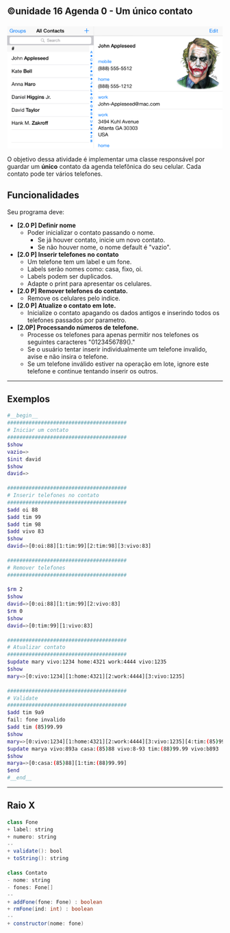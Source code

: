 ## ©unidade 16 Agenda 0 - Um único contato
### 
![](figura.png)


O objetivo dessa atividade é implementar uma classe responsável por guardar um **único** contato da agenda telefônica do seu celular. Cada contato pode ter vários telefones.

## Funcionalidades
Seu programa deve:

- **[2.0 P] Definir nome**
    - Poder inicializar o contato passando o nome.
        - Se já houver contato, inicie um novo contato.
        - Se não houver nome, o nome default é "vazio".
- **[2.0 P] Inserir telefones no contato** 
    - Um telefone tem um label e um fone.
    - Labels serão nomes como: casa, fixo, oi.
    - Labels podem ser duplicados.
    - Adapte o print para apresentar os celulares.
- **[2.0 P] Remover telefones do contato.**    
    - Remove os celulares pelo indice.
- **[2.0 P] Atualize o contato em lote.**
    - Inicialize o contato apagando os dados antigos e inserindo todos os telefones passados por parametro.
- **[2.0P] Processando números de telefone.**
    - Processe os telefones para apenas permitir nos telefones os seguintes caracteres "0123456789()."
    - Se o usuário tentar inserir individualmente um telefone invalido, avise e não insira o telefone.
    - Se um telefone inválido estiver na operação em lote, ignore este telefone e continue tentando inserir os outros.

---
## Exemplos

```bash
#__begin__
#######################################
# Iniciar um contato
#######################################
$show
vazio=>
$init david
$show
david=>

#######################################
# Inserir telefones no contato
#######################################
$add oi 88
$add tim 99
$add tim 98
$add vivo 83
$show
david=>[0:oi:88][1:tim:99][2:tim:98][3:vivo:83]

#######################################
# Remover telefones
#######################################

$rm 2
$show
david=>[0:oi:88][1:tim:99][2:vivo:83]
$rm 0
$show
david=>[0:tim:99][1:vivo:83]

#######################################
# Atualizar contato
#######################################
$update mary vivo:1234 home:4321 work:4444 vivo:1235
$show
mary=>[0:vivo:1234][1:home:4321][2:work:4444][3:vivo:1235]

#######################################
# Validate
#######################################
$add tim 9a9
fail: fone invalido
$add tim (85)99.99
$show
mary=>[0:vivo:1234][1:home:4321][2:work:4444][3:vivo:1235][4:tim:(85)99.99]
$update marya vivo:893a casa:(85)88 vivo:8-93 tim:(88)99.99 vivo:b893
$show
marya=>[0:casa:(85)88][1:tim:(88)99.99]
$end
#__end__
```

---
## Raio X

````java
class Fone
+ label: string
+ numero: string
--
+ validate(): bool
+ toString(): string

class Contato
- nome: string
- fones: Fone[]
--
+ addFone(fone: Fone) : boolean
+ rmFone(ind: int) : boolean
--
+ constructor(nome: fone)
````
